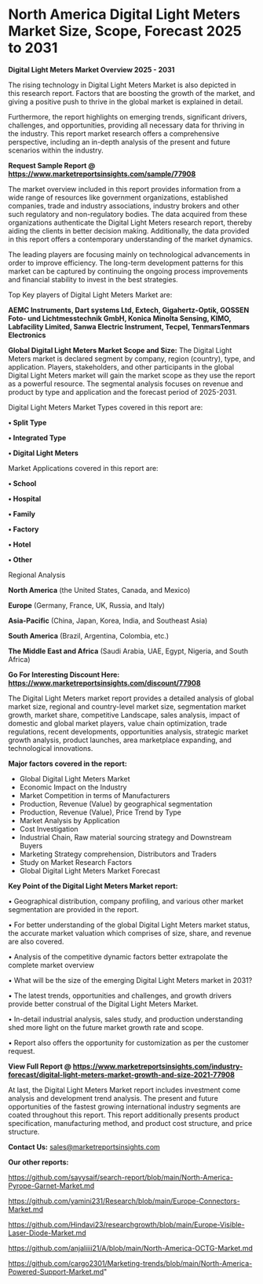 # North America Digital Light Meters Market Size, Scope, Forecast 2025 to 2031

<Strong> Digital Light Meters Market Overview 2025 - 2031</strong>

The rising technology in Digital Light Meters Market is also depicted in this research report. Factors that are boosting the growth of the market, and giving a positive push to thrive in the global market is explained in detail.

Furthermore, the report highlights on emerging trends, significant drivers, challenges, and opportunities, providing all necessary data for thriving in the industry. This report market research offers a comprehensive perspective, including an in-depth analysis of the present and future scenarios within the industry.

<strong>Request Sample Report @ <a href=https://www.marketreportsinsights.com/sample/77908>https://www.marketreportsinsights.com/sample/77908</a></strong>

The market overview included in this report provides information from a wide range of resources like government organizations, established companies, trade and industry associations, industry brokers and other such regulatory and non-regulatory bodies. The data acquired from these organizations authenticate the Digital Light Meters research report, thereby aiding the clients in better decision making. Additionally, the data provided in this report offers a contemporary understanding of the market dynamics.

The leading players are focusing mainly on technological advancements in order to improve efficiency. The long-term development patterns for this market can be captured by continuing the ongoing process improvements and financial stability to invest in the best strategies.

Top Key players of Digital Light Meters Market are:

<strong>AEMC Instruments, Dart systems Ltd, Extech, Gigahertz-Optik, GOSSEN Foto- und Lichtmesstechnik GmbH, Konica Minolta Sensing, KIMO, Labfacility Limited, Sanwa Electric Instrument, Tecpel, TenmarsTenmars Electronics</strong>

<strong><b>Global Digital Light Meters Market Scope and Size:</b></strong>
The Digital Light Meters market is declared segment by company, region (country), type, and application. Players, stakeholders, and other participants in the global Digital Light Meters market will gain the market scope as they use the report as a powerful resource. The segmental analysis focuses on revenue and product by type and application and the forecast period of 2025-2031.

Digital Light Meters Market Types covered in this report are:

<strong>• Split Type

• Integrated Type

• Digital Light Meters</strong>

Market Applications covered in this report are:

<strong>• School

• Hospital

• Family

• Factory

• Hotel

• Other</strong> 

Regional Analysis

<strong>North America</strong> (the United States, Canada, and Mexico)

<strong>Europe</strong> (Germany, France, UK, Russia, and Italy)

<strong>Asia-Pacific</strong> (China, Japan, Korea, India, and Southeast Asia)

<strong>South America</strong> (Brazil, Argentina, Colombia, etc.)

<strong>The Middle East and Africa</strong> (Saudi Arabia, UAE, Egypt, Nigeria, and South Africa)

<strong>Go For Interesting Discount Here: <a href=https://www.marketreportsinsights.com/discount/77908>https://www.marketreportsinsights.com/discount/77908</a></strong>

The Digital Light Meters market report provides a detailed analysis of global market size, regional and country-level market size, segmentation market growth, market share, competitive Landscape, sales analysis, impact of domestic and global market players, value chain optimization, trade regulations, recent developments, opportunities analysis, strategic market growth analysis, product launches, area marketplace expanding, and technological innovations.

<strong><b>Major factors covered in the report:</b></strong>
<ul>
  <li>Global Digital Light Meters Market </li>
  <li>Economic Impact on the Industry</li>
  <li>Market Competition in terms of Manufacturers</li>
  <li>Production, Revenue (Value) by geographical segmentation</li>
  <li>Production, Revenue (Value), Price Trend by Type</li>
  <li>Market Analysis by Application</li>
  <li>Cost Investigation</li>
  <li>Industrial Chain, Raw material sourcing strategy and Downstream Buyers</li>
  <li>Marketing Strategy comprehension, Distributors and Traders</li>
  <li>Study on Market Research Factors</li>
  <li>Global Digital Light Meters Market Forecast</li>
</ul>

<strong><b>Key Point of the Digital Light Meters Market report:</b></strong>

• Geographical distribution, company profiling, and various other market segmentation are provided in the report.

• For better understanding of the global Digital Light Meters market status, the accurate market valuation which comprises of size, share, and revenue are also covered.

• Analysis of the competitive dynamic factors better extrapolate the complete market overview

• What will be the size of the emerging Digital Light Meters market in 2031?

• The latest trends, opportunities and challenges, and growth drivers provide better construal of the Digital Light Meters Market.

• In-detail industrial analysis, sales study, and production understanding shed more light on the future market growth rate and scope.

• Report also offers the opportunity for customization as per the customer request.

<strong><b>View Full Report @ <a href=https://www.marketreportsinsights.com/industry-forecast/digital-light-meters-market-growth-and-size-2021-77908>https://www.marketreportsinsights.com/industry-forecast/digital-light-meters-market-growth-and-size-2021-77908</a></b></strong>


At last, the Digital Light Meters Market report includes investment come analysis and development trend analysis. The present and future opportunities of the fastest growing international industry segments are coated throughout this report. This report additionally presents product specification, manufacturing method, and product cost structure, and price structure.

<strong>Contact Us:</strong>
sales@marketreportsinsights.com

<strong>Our other reports:</strong>

<a href=https://github.com/sayysaif/search-report/blob/main/North-America-Pyrope-Garnet-Market.md>https://github.com/sayysaif/search-report/blob/main/North-America-Pyrope-Garnet-Market.md</a>

<a href=https://github.com/yamini231/Research/blob/main/Europe-Connectors-Market.md>https://github.com/yamini231/Research/blob/main/Europe-Connectors-Market.md</a>

<a href=https://github.com/Hindavi23/researchgrowth/blob/main/Europe-Visible-Laser-Diode-Market.md>https://github.com/Hindavi23/researchgrowth/blob/main/Europe-Visible-Laser-Diode-Market.md</a>

<a href=https://github.com/anjaliiii21/A/blob/main/North-America-OCTG-Market.md>https://github.com/anjaliiii21/A/blob/main/North-America-OCTG-Market.md</a>

<a href=https://github.com/cargo2301/Marketing-trends/blob/main/North-America-Powered-Support-Market.md>https://github.com/cargo2301/Marketing-trends/blob/main/North-America-Powered-Support-Market.md</a>"
